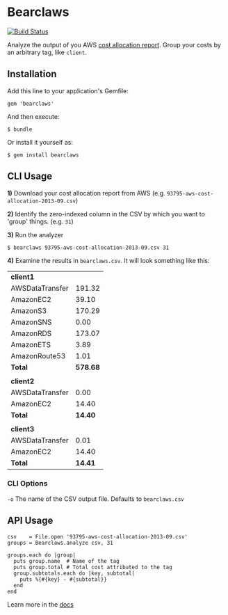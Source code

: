 # Bearclaws

[![Build Status](https://travis-ci.org/keighl/bearclaws.png?branch=master)](https://travis-ci.org/keighl/bearclaws)

Analyze the output of you AWS [cost allocation report](http://aws.amazon.com/about-aws/whats-new/2012/08/21/aws-billing-enables-cost-allocation-reports/). Group your costs by an arbitrary tag, like `client`.

## Installation

Add this line to your application's Gemfile:

    gem 'bearclaws'

And then execute:

    $ bundle

Or install it yourself as:

    $ gem install bearclaws

## CLI Usage

**1)** Download your cost allocation report from AWS (e.g. `93795-aws-cost-allocation-2013-09.csv`)

**2)** Identify the zero-indexed column in the CSV by which you want to 'group' things. (e.g. `31`)

**3)** Run the analyzer

    $ bearclaws 93795-aws-cost-allocation-2013-09.csv 31

**4)** Examine the results in `bearclaws.csv`. It will look something like this:

<table>
  <tbody>
    <tr>
      <td><strong>client1</strong></td>
      <td></td>
    </tr>
    <tr>
      <td>AWSDataTransfer</td>
      <td>191.32</td>
    </tr>
    <tr>
      <td>AmazonEC2</td>
      <td>39.10</td>
    </tr>
    <tr>
      <td>AmazonS3</td>
      <td>170.29</td>
    </tr>
    <tr>
      <td>AmazonSNS</td>
      <td>0.00</td>
    </tr>
    <tr>
      <td>AmazonRDS</td>
      <td>173.07</td>
    </tr>
    <tr>
      <td>AmazonETS</td>
      <td>3.89</td>
    </tr>
    <tr>
      <td>AmazonRoute53</td>
      <td>1.01</td>
    </tr>
    <tr>
      <td><strong>Total</strong></td>
      <td><strong>578.68</strong></td>
    </tr>
    <tr><td></td><td></td></tr>
    <tr>
      <td><strong>client2</strong></td>
      <td></td>
    </tr>
    <tr>
      <td>AWSDataTransfer</td>
      <td>0.00</td>
    </tr>
    <tr>
      <td>AmazonEC2</td>
      <td>14.40</td>
    </tr>
    <tr>
      <td><strong>Total</strong></td>
      <td><strong>14.40</strong></td>
    </tr>
    <tr><td></td><td></td></tr>
    <tr>
      <td><strong>client3</strong></td>
      <td></td>
    </tr>
    <tr>
      <td>AWSDataTransfer</td>
      <td>0.01</td>
    </tr>
    <tr>
      <td>AmazonEC2</td>
      <td>14.40</td>
    </tr>
    <tr>
      <td><strong>Total</strong></td>
      <td><strong>14.41</strong></td>
    </tr>
  </tbody>
</table>


### CLI Options

`-o` The name of the CSV output file. Defaults to `bearclaws.csv`

## API Usage

    csv    = File.open '93795-aws-cost-allocation-2013-09.csv'
    groups = Bearclaws.analyze csv, 31

    groups.each do |group|
      puts group.name  # Name of the tag
      puts group.total # Total cost attributed to the tag
      group.subtotals.each do |key, subtotal|
        puts %{#{key} - #{subtotal}}
      end
    end

  Learn more in the [docs](http://rubydoc.info/gems/bearclaws)

